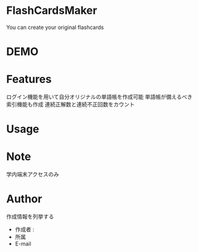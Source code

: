 # FlashCardsMaker

You can create your original flashcards

# DEMO



# Features

ログイン機能を用いて自分オリジナルの単語帳を作成可能
単語帳が備えるべき索引機能も作成
連続正解数と連続不正回数をカウント

# Usage



# Note

学内端末アクセスのみ

# Author

作成情報を列挙する

* 作成者 : 
* 所属  
* E-mail
